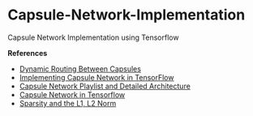 # **Capsule-Network-Implementation**
Capsule Network Implementation using Tensorflow

**References**

* [Dynamic Routing Between Capsules](https://arxiv.org/pdf/1710.09829)
* [Implementing Capsule Network in TensorFlow](https://towardsdatascience.com/implementing-capsule-network-in-tensorflow-11e4cca5ecae)
* [Capsule Network Playlist and Detailed Architecture](https://www.youtube.com/watch?v=yhvxrE1yNoA&list=PLdxQ7SoCLQAP3sUy8W4S0QGLcHiwnNHyd)
* [Capsule Network in Tensorflow](https://youtu.be/2Kawrd5szHE)
* [Sparsity and the L1, L2 Norm](https://youtu.be/76B5cMEZA4Y)
